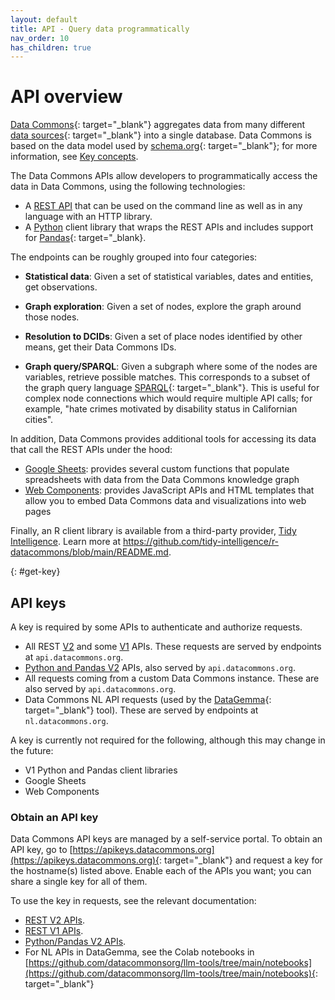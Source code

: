 ```yaml
---
layout: default
title: API - Query data programmatically
nav_order: 10
has_children: true
---
```



# API overview

[Data Commons](https://datacommons.org){: target="_blank"} aggregates data from many
different [data sources](https://datacommons.org/datasets){: target="_blank"} into a single
database. Data Commons is based on the data model used by
[schema.org](https://schema.org){: target="_blank"}; for more information, see [Key concepts](/data_model.html).

The Data Commons APIs allow developers to programmatically access the data in Data Commons, using the following technologies:

* A [REST API](/api/rest/v2) that can be used on the command line as well as in any language with an HTTP library.
* A [Python](/api/python/v2) client library that wraps the REST APIs and includes support for [Pandas](https://pandas.pydata.org/){: target="_blank}.

The endpoints can be roughly grouped into four categories:

-   **Statistical data**: Given a set of statistical variables, dates and entities, get observations.

-   **Graph exploration**: Given a set of nodes, explore the graph around those nodes.

-   **Resolution to DCIDs**: Given a set of place nodes identified by other means, get their Data Commons IDs.

-   **Graph query/SPARQL**: Given a subgraph where some of the nodes are
    variables, retrieve possible matches. This corresponds to a subset of the
    graph query language [SPARQL](https://www.w3.org/TR/rdf-sparql-query/){: target="_blank"}. This is useful for complex node connections which would require multiple API calls; for example, "hate crimes motivated by disability status in Californian cities".

In addition, Data Commons provides additional tools for accessing its data that call the REST APIs under the hood:

- [Google Sheets](sheets/index.md): provides several custom functions that populate spreadsheets with data from the Data Commons knowledge graph
- [Web Components](web_components/index.md): provides JavaScript APIs and HTML templates that allow you to embed Data Commons data and visualizations into web pages

Finally, an R client library is available from a third-party provider, [Tidy Intelligence](https://www.tidy-intelligence.com/). Learn more at https://github.com/tidy-intelligence/r-datacommons/blob/main/README.md.

{: #get-key}
## API keys

A key is required by some APIs to authenticate and authorize requests.
- All REST [V2](rest/v2/index.md) and some [V1](rest/v1/index.md) APIs. These requests are served by endpoints at `api.datacommons.org`.
- [Python and Pandas V2](python/v2/index.md) APIs, also served by `api.datacommons.org`.
- All requests coming from a custom Data Commons instance. These are also served by `api.datacommons.org`.
- Data Commons NL API requests (used by the [DataGemma](https://ai.google.devgit/gemma/docs/datagemma){: target="_blank"} tool). These are served by endpoints at `nl.datacommons.org`.

A key is currently not required for the following, although this may change in the future:
- V1 Python and Pandas client libraries
- Google Sheets
- Web Components

### Obtain an API key

Data Commons API keys are managed by a self-service portal. To obtain an API key, go to [https://apikeys.datacommons.org](https://apikeys.datacommons.org){: target="_blank"}  and request a key for the hostname(s) listed above. Enable each of the APIs you want; you can share a single key for all of them.

To use the key in requests, see the relevant documentation:
- [REST V2 APIs](/api/rest/v2/index.html#authentication).
- [REST V1 APIs](/api/rest/v1/getting_started.html#authentication).
- [Python/Pandas V2 APIs](api/python/v2/index.html#authentication).
- For NL APIs in DataGemma, see the Colab notebooks in [https://github.com/datacommonsorg/llm-tools/tree/main/notebooks](https://github.com/datacommonsorg/llm-tools/tree/main/notebooks){: target="_blank"}



